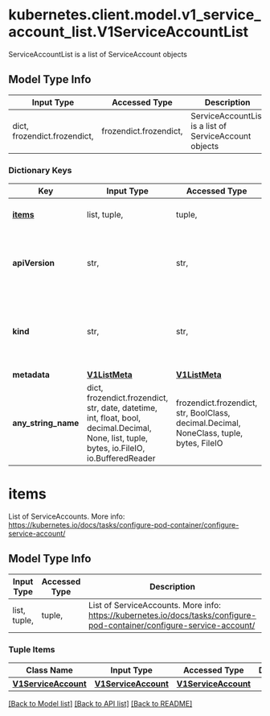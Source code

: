 # kubernetes.client.model.v1_service_account_list.V1ServiceAccountList

ServiceAccountList is a list of ServiceAccount objects

## Model Type Info
Input Type | Accessed Type | Description | Notes
------------ | ------------- | ------------- | -------------
dict, frozendict.frozendict,  | frozendict.frozendict,  | ServiceAccountList is a list of ServiceAccount objects | 

### Dictionary Keys
Key | Input Type | Accessed Type | Description | Notes
------------ | ------------- | ------------- | ------------- | -------------
**[items](#items)** | list, tuple,  | tuple,  | List of ServiceAccounts. More info: https://kubernetes.io/docs/tasks/configure-pod-container/configure-service-account/ | 
**apiVersion** | str,  | str,  | APIVersion defines the versioned schema of this representation of an object. Servers should convert recognized schemas to the latest internal value, and may reject unrecognized values. More info: https://git.k8s.io/community/contributors/devel/sig-architecture/api-conventions.md#resources | [optional] 
**kind** | str,  | str,  | Kind is a string value representing the REST resource this object represents. Servers may infer this from the endpoint the kubernetes.client submits requests to. Cannot be updated. In CamelCase. More info: https://git.k8s.io/community/contributors/devel/sig-architecture/api-conventions.md#types-kinds | [optional] 
**metadata** | [**V1ListMeta**](V1ListMeta.md) | [**V1ListMeta**](V1ListMeta.md) |  | [optional] 
**any_string_name** | dict, frozendict.frozendict, str, date, datetime, int, float, bool, decimal.Decimal, None, list, tuple, bytes, io.FileIO, io.BufferedReader | frozendict.frozendict, str, BoolClass, decimal.Decimal, NoneClass, tuple, bytes, FileIO | any string name can be used but the value must be the correct type | [optional]

# items

List of ServiceAccounts. More info: https://kubernetes.io/docs/tasks/configure-pod-container/configure-service-account/

## Model Type Info
Input Type | Accessed Type | Description | Notes
------------ | ------------- | ------------- | -------------
list, tuple,  | tuple,  | List of ServiceAccounts. More info: https://kubernetes.io/docs/tasks/configure-pod-container/configure-service-account/ | 

### Tuple Items
Class Name | Input Type | Accessed Type | Description | Notes
------------- | ------------- | ------------- | ------------- | -------------
[**V1ServiceAccount**](V1ServiceAccount.md) | [**V1ServiceAccount**](V1ServiceAccount.md) | [**V1ServiceAccount**](V1ServiceAccount.md) |  | 

[[Back to Model list]](../../README.md#documentation-for-models) [[Back to API list]](../../README.md#documentation-for-api-endpoints) [[Back to README]](../../README.md)


